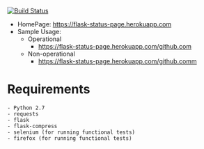 [![Build Status](https://travis-ci.org/ghost-account-1/status_page.svg?branch=master)](https://travis-ci.org/ghost-account-1/status_page)


- HomePage: https://flask-status-page.herokuapp.com
- Sample Usage:
    - Operational
        - https://flask-status-page.herokuapp.com/github.com
    - Non-operational
        - https://flask-status-page.herokuapp.com/github.comm

# Requirements
    - Python 2.7
    - requests
    - flask
    - flask-compress
    - selenium (for running functional tests)
    - firefox (for running functional tests)
